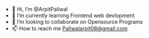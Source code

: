 - 👋 Hi, I’m @ArpitPaliwal
- 🌱 I’m currently learning Frontend web devlopment
- 💞️ I’m looking to collaborate on Opensource Programs
- 📫 How to reach me Paliwalarpit08@gmail.com

<!---
Arpit0408/Arpit0408 is a ✨ special ✨ repository because its `README.md` (this file) appears on your GitHub profile.
You can click the Preview link to take a look at your changes.
--->
